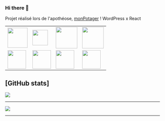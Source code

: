 ### Hi there 👋



Projet réalisé lors de l'apothéose, [monPotager](https://mon-potagerv2.surge.sh/) ! WordPress x React

<table>
    <tbody>
	    <tr>
            <td style="bgcolor:white">
              <img align="center" width="65px" src="https://upload.wikimedia.org/wikipedia/commons/thumb/6/61/HTML5_logo_and_wordmark.svg/1024px-HTML5_logo_and_wordmark.svg.png"/>             </td>
            <td>
              <img align="center" width="50px" src="https://upload.wikimedia.org/wikipedia/commons/thumb/d/d5/CSS3_logo_and_wordmark.svg/800px-CSS3_logo_and_wordmark.svg.png" />             </td>
            <td>
              <img align="center" width="70px" src="https://www.carpemedia.fr/wp-content/uploads/2017/02/formation-php-initiation.png" />
            </td>
            <td>
              <img align="center" width="70px" src="https://sawakinome.com/img/images/difference-between-javascript-and-angularjs.png" />
            </td>
        </tr>
      <tr>
        <td>
           <img align="center" width="60px" src="https://www.tekoway.com/wp-content/uploads/2017/05/react-logo.png" />          
        </td>
         <td>
           <img align="center" width="60px" src="https://www.editions-eni.fr/blog/wp-content/uploads/2021/07/logoVuejs.png" />       
        </td>
         <td>
           <img align="center" width="60px" src="https://radiorfa.com/wp-content/uploads/2014/01/wordpress-logo11.png" />          
        </td>
         <td>
           <img align="center" width="60px" src="https://executive-education.epitech.eu/wp-content/uploads/2021/03/symfony.png" />   
        </td>
      </tr>
    </tbody>
</table>

## [GitHub stats]

<a href="https://github.com/anuraghazra/github-readme-stats">
  <img align="center" src="https://github-readme-stats.vercel.app/api?username=Paul-Hil&show_icons=true&include_all_commits=true&hide=contribs,prs,stars&count_private=true" />
</a>

----

<a href="https://github.com/anuraghazra/github-readme-stats">
  <img align="center" src="https://github-readme-stats.vercel.app/api/top-langs/?username=Paul-Hil&layout=compact " />
</a>

-----------------
